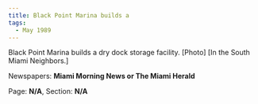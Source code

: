 ```yaml
---  
title: Black Point Marina builds a  
tags:  
  - May 1989  
---  
```

  
Black Point Marina builds a dry dock storage facility. [Photo] [In the South Miami Neighbors.]  
  
Newspapers: **Miami Morning News or The Miami Herald**  
  
Page: **N/A**, Section: **N/A** 
